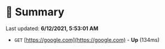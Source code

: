 # 📖 Summary
Last updated: **6/12/2021, 5:53:01 AM**

- `GET` [https://google.com](https://google.com) - **Up** (134ms)
